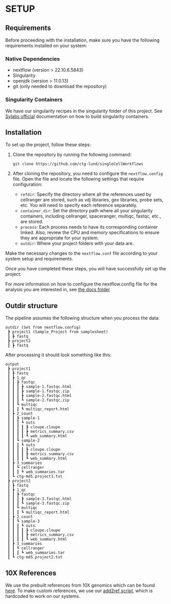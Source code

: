 # SETUP

## Requirements
Before proceeding with the installation, make sure you have the following requirements installed on your system:

### Native Dependencies
* nextflow (version > 22.10.6.5843)
* Singularity
* openjdk (version > 11.0.13)
* git (only needed to download the repository)

### Singularity Containers
We have our singularity recipes in the singularity folder of this project. See [Sylabs official](https://docs.sylabs.io/guides/3.0/user-guide/build_a_container.html) documentation on how to build singularity containers.

## Installation
To set up the project, follow these steps:

1. Clone the repository by running the following command:
   ```
   git clone https://github.com/ctg-lund/singleCellWorkflows
   ```

2. After cloning the repository, you need to configure the `nextflow.config` file. Open the file and locate the following settings that require configuration:

   * `refdir`: Specify the directory where all the references used by cellranger are stored, such as vdj libraries, gex libraries, probe sets, etc. You will need to specify each reference separately.
   * `container_dir`: Set the directory path where all your singularity containers, including cellranger, spaceranger, multiqc, fastqc, etc., are stored.
   * `process`: Each process needs to have its corresponding container linked. Also, review the CPU and memory specifications to ensure they are appropriate for your system.
   * `outdir`: Where your project folders with your data are.

Make the necessary changes to the `nextflow.conf` file according to your system setup and requirements.

Once you have completed these steps, you will have successfully set up the project.

For more information on how to configure the nextflow.config file for the analysis you are interested in, see [the docs folder](/docs/)

## Outdir structure
The pipeline assumes the following structure when you process the data:
```
outdir (Set from nextflow.config)
 ┣ project1 (Sample_Project from samplesheet)
 ┃ ┣ fastq
 ┣ project2
 ┃ ┣ fastq
```
After processing it should look something like this:
```
output
 ┣ project1
 ┃ ┣ fastq
 ┃ ┣ 1_qc
 ┃ ┃ ┣ fastqc
 ┃ ┃ ┃ ┣ sample-1.fastqc.html
 ┃ ┃ ┃ ┣ sample-1.fastqc.zip
 ┃ ┃ ┃ ┣ sample-2.fastqc.html
 ┃ ┃ ┃ ┗ sample-2.fastqc.zip
 ┃ ┃ ┗ multiqc
 ┃ ┃ ┃ ┗ multiqc_report.html
 ┃ ┣ 2_count
 ┃ ┃ ┣ sample-1
 ┃ ┃ ┃ ┗ outs
 ┃ ┃ ┃ ┃ ┣ cloupe.cloupe
 ┃ ┃ ┃ ┃ ┣ metrics_summary.csv
 ┃ ┃ ┃ ┃ ┗ web_summary.html
 ┃ ┃ ┗ sample-2
 ┃ ┃ ┃ ┗ outs
 ┃ ┃ ┃ ┃ ┣ cloupe.cloupe
 ┃ ┃ ┃ ┃ ┣ metrics_summary.csv
 ┃ ┃ ┃ ┃ ┗ web_summary.html
 ┃ ┣ 3_summaries
 ┃ ┃ ┗ cellranger
 ┃ ┃ ┃ ┗ web_summaries.tar
 ┃ ┗ ctg-md5.project1.txt
 ┣ project2
 ┃ ┣ fastq
 ┃ ┣ 1_qc
 ┃ ┃ ┣ fastqc
 ┃ ┃ ┃ ┣ sample-3.fastqc.html
 ┃ ┃ ┃ ┗ sample-3.fastqc.zip
 ┃ ┃ ┗ multiqc
 ┃ ┃ ┃ ┗ multiqc_report.html
 ┃ ┣ 2_count
 ┃ ┃ ┗ sample-3
 ┃ ┃ ┃ ┗ outs
 ┃ ┃ ┃ ┃ ┣ cloupe.cloupe
 ┃ ┃ ┃ ┃ ┣ metrics_summary.csv
 ┃ ┃ ┃ ┃ ┗ web_summary.html
 ┃ ┣ 3_summaries
 ┃ ┃ ┗ cellranger
 ┃ ┃ ┃ ┗ web_summaries.tar
 ┃ ┗ ctg-md5.project2.txt
```

## 10X References
We use the prebuilt references from 10X genomics which can be found [here](https://support.10xgenomics.com/single-cell-vdj/software/downloads/latest). To make custom references, we use our [add2ref script](/bin/ctg-cellranger-add2ref.sh), which is hardcoded to work on our systems.